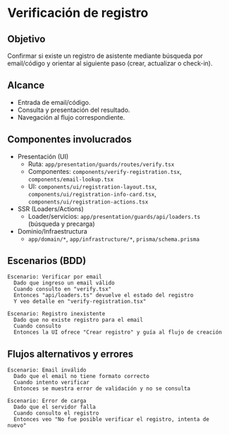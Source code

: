 # Verificación de registro

## Objetivo
Confirmar si existe un registro de asistente mediante búsqueda por email/código y orientar al siguiente paso (crear, actualizar o check-in).

## Alcance
- Entrada de email/código.
- Consulta y presentación del resultado.
- Navegación al flujo correspondiente.

## Componentes involucrados
- Presentación (UI)
  - Ruta: `app/presentation/guards/routes/verify.tsx`
  - Componentes: `components/verify-registration.tsx`, `components/email-lookup.tsx`
  - UI: `components/ui/registration-layout.tsx`, `components/ui/registration-info-card.tsx`, `components/ui/registration-actions.tsx`
- SSR (Loaders/Actions)
  - Loader/servicios: `app/presentation/guards/api/loaders.ts` (búsqueda y precarga)
- Dominio/Infraestructura
  - `app/domain/*`, `app/infrastructure/*`, `prisma/schema.prisma`

## Escenarios (BDD)

```gherkin
Escenario: Verificar por email
  Dado que ingreso un email válido
  Cuando consulto en "verify.tsx"
  Entonces "api/loaders.ts" devuelve el estado del registro
  Y veo detalle en "verify-registration.tsx"

Escenario: Registro inexistente
  Dado que no existe registro para el email
  Cuando consulto
  Entonces la UI ofrece "Crear registro" y guía al flujo de creación
```

## Flujos alternativos y errores

```gherkin
Escenario: Email inválido
  Dado que el email no tiene formato correcto
  Cuando intento verificar
  Entonces se muestra error de validación y no se consulta

Escenario: Error de carga
  Dado que el servidor falla
  Cuando consulto el registro
  Entonces veo "No fue posible verificar el registro, intenta de nuevo"
```
